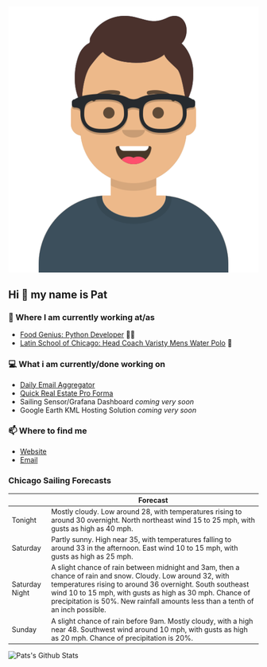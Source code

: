 [![Social banner for p-j-falconer](https://raw.githubusercontent.com/P-J-FALCONER/P-J-FALCONER/master/assets/avataaars.svg)](https://patfalconer.com/)
## Hi :wave: my name is Pat

### 💼 Where I am currently working at/as
- [Food Genius: Python Developer](https://getfoodgenius.com/) 🍔🐍
- [Latin School of Chicago: Head Coach Varisty Mens Water Polo](https://www.latinschool.org/) 🤽


### 💻 What i am currently/done working on
 - [Daily Email Aggregator](https://github.com/P-J-FALCONER/dott_daily_mail)
 - [Quick Real Estate Pro Forma](https://github.com/P-J-FALCONER/henry)
 - Sailing Sensor/Grafana Dashboard *coming very soon*
 - Google Earth KML Hosting Solution *coming very soon*

### 📫 Where to find me
 - [Website](https://patfalconer.com/)
 - [Email](mailto:patrick.j.falconer@gmail.com)


### Chicago Sailing Forecasts
|   | Forecast  |
|---|---|
| Tonight | Mostly cloudy. Low around 28, with temperatures rising to around 30 overnight. North northeast wind 15 to 25 mph, with gusts as high as 40 mph. |
| Saturday | Partly sunny. High near 35, with temperatures falling to around 33 in the afternoon. East wind 10 to 15 mph, with gusts as high as 25 mph. |
| Saturday Night | A slight chance of rain between midnight and 3am, then a chance of rain and snow. Cloudy. Low around 32, with temperatures rising to around 36 overnight. South southeast wind 10 to 15 mph, with gusts as high as 30 mph. Chance of precipitation is 50%. New rainfall amounts less than a tenth of an inch possible. |
| Sunday | A slight chance of rain before 9am. Mostly cloudy, with a high near 48. Southwest wind around 10 mph, with gusts as high as 20 mph. Chance of precipitation is 20%. |

![Pats's Github Stats](https://github-readme-stats.vercel.app/api?username=p-j-falconer&show_icons=true&theme=radical)
